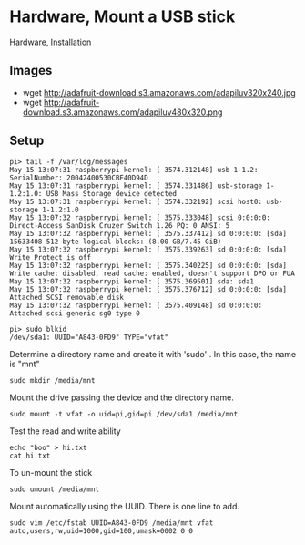 # Hardware, Mount a USB stick

[Hardware, Installation](md/hw-project.md)

## Images

* wget http://adafruit-download.s3.amazonaws.com/adapiluv320x240.jpg
* wget http://adafruit-download.s3.amazonaws.com/adapiluv480x320.png

## Setup

```
pi> tail -f /var/log/messages
May 15 13:07:31 raspberrypi kernel: [ 3574.312148] usb 1-1.2: SerialNumber: 20042400530CBF40D94D
May 15 13:07:31 raspberrypi kernel: [ 3574.331486] usb-storage 1-1.2:1.0: USB Mass Storage device detected
May 15 13:07:31 raspberrypi kernel: [ 3574.332192] scsi host0: usb-storage 1-1.2:1.0
May 15 13:07:32 raspberrypi kernel: [ 3575.333048] scsi 0:0:0:0: Direct-Access SanDisk Cruzer Switch 1.26 PQ: 0 ANSI: 5
May 15 13:07:32 raspberrypi kernel: [ 3575.337412] sd 0:0:0:0: [sda] 15633408 512-byte logical blocks: (8.00 GB/7.45 GiB)
May 15 13:07:32 raspberrypi kernel: [ 3575.339263] sd 0:0:0:0: [sda] Write Protect is off
May 15 13:07:32 raspberrypi kernel: [ 3575.340225] sd 0:0:0:0: [sda] Write cache: disabled, read cache: enabled, doesn't support DPO or FUA
May 15 13:07:32 raspberrypi kernel: [ 3575.369501] sda: sda1
May 15 13:07:32 raspberrypi kernel: [ 3575.376712] sd 0:0:0:0: [sda] Attached SCSI removable disk
May 15 13:07:32 raspberrypi kernel: [ 3575.409148] sd 0:0:0:0: Attached scsi generic sg0 type 0

pi> sudo blkid
/dev/sda1: UUID="A843-0FD9" TYPE="vfat"
```

Determine a directory name and create it with 'sudo' . In this case, the name is "mnt"
```
sudo mkdir /media/mnt
```

Mount the drive passing the device and the directory name.
```
sudo mount -t vfat -o uid=pi,gid=pi /dev/sda1 /media/mnt
```

Test the read and write ability
```
echo "boo" > hi.txt
cat hi.txt
```

To un-mount the stick
```
sudo umount /media/mnt
```

Mount automatically using the UUID. There is one line to add.
```
sudo vim /etc/fstab UUID=A843-0FD9 /media/mnt vfat auto,users,rw,uid=1000,gid=100,umask=0002 0 0 
```
